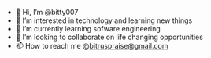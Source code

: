 - 👋 Hi, I’m @bitty007
- 👀 I’m interested in technology and learning new things
- 🌱 I’m currently learning sofware engineering 
- 💞️ I’m looking to collaborate on life changing opportunities
- 📫 How to reach me @bitruspraise@gmail.com

<!---
bitty007/bitty007 is a ✨ special ✨ repository because its `README.md` (this file) appears on your GitHub profile.
You can click the Preview link to take a look at your changes.
--->
